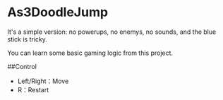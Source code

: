 As3DoodleJump
=============
It's a simple version: no powerups, no enemys, no sounds, and the blue stick is tricky.

You can learn some basic gaming logic from this project.

##Control
* Left/Right：Move
* R：Restart